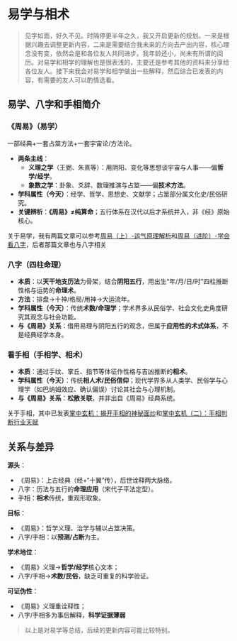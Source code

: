 # 易学与相术

> 见字如面，好久不见。时隔停更半年之久，我又开启更新的规划。一来是根据兴趣去调整更新内容，二来是需要结合我未来的方向去产出内容，核心理念没有变，依然会是和各位友人共同进步。我年龄还小，尚未有所谓的阅历。对易学和相学的理解也是很表浅的，主要还是参考其他的资料来分享给各位友人。接下来我会对易学和相学做出一些解释，然后综合已发表的内容，有需要的友人可以酌情选看。

## 易学、八字和手相简介

### 《周易》（易学）

一部经典+一套占筮方法+一套宇宙论/方法论。

- **两条主线**：
  - **义理之学**（王弼、朱熹等）：用阴阳、变化等思想谈宇宙与人事——偏**哲学/经学**。
  - **象数之学**：卦象、爻辞、数理推演与占筮——偏**技术方法**。
- **学科属性（今天）**：经学、哲学、思想史、文献学；占筮部分属文化史/民俗研究。
- **关键辨析**：**《周易》≠纯算命**；五行体系在汉代以后才系统并入，非《经》原始核心。

关于易学，我有两篇文章可以参考[周易（上）-运气原理解析](https://mp.weixin.qq.com/s/x5a2tO37Qnwo2HWghn8P0A)和[周易（进阶）-学会看八字](https://mp.weixin.qq.com/s/zwWEQBz3fZxPV6o28ipPjQ)，后者那篇文章也与八字相关

### 八字（四柱命理）

- **本质**：以**天干地支历法**为骨架，结合**阴阳五行**，用出生“年/月/日/时”四柱推断性格与运势的**命理术**。
- **方法**：排盘→十神/格局/用神→大运流年。
- **学科属性（今天）**：传统**术数/命理学**；学术界多从民俗学、社会文化史角度研究其观念与社会功能。
- **与《周易》关系**：借用易理与阴阳五行的观念，但属于**应用性的术式体系**，不是经典经学本身。

### 看手相（手相学、相术）

- **本质**：通过手纹、掌丘、指节等体征作性格与吉凶推断的**相术**。
- **学科属性（今天）**：传统**相人术/民俗信仰**；现代学界多从人类学、民俗学与心理学（如巴纳姆效应、确认偏误）讨论其社会与心理机制。
- **与《周易》关系**：**松散关联**，并非出自《周易》经典系统。

关于手相，其中已发表[掌中玄机：揭开手相的神秘面纱](https://mp.weixin.qq.com/s/fGUuv55HOcW64LDgpf33pw)和[掌中玄机（二）：手相判断行业天赋](https://mp.weixin.qq.com/s/DCyrayymLkPAn-pa5lb09g)

## 关系与差异

**源头**：

- 《周易》：上古经典（经+“十翼”传），后世诠释两大脉络。
- 八字：历法与五行的**命理应用**（宋代子平法定型）。
- 手相：**相术**传统，重观形取象。

**目标**：

- 《周易》：哲学义理、治学与辅以占筮决策。
- 八字/手相：以**预测/占断**为主。

**学术地位**：

- 《周易》义理→**哲学/经学**核心文本；
- 八字/手相→**术数/民俗**，缺乏可重复的科学验证。

**可证伪性**：

- 《周易》义理重诠释性；
- 八字/手相多为事后解释，**科学证据薄弱**

> 以上是对易学等总结，后续的更新内容可能比较特别。







